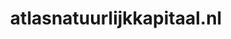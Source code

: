 ---
layout: post
title:  "atlasnatuurlijkkapitaal.nl"
internal_url:  "/dutchgov/atlasnatuurlijkkapitaal.nl.html"
categories: dutchgov
---